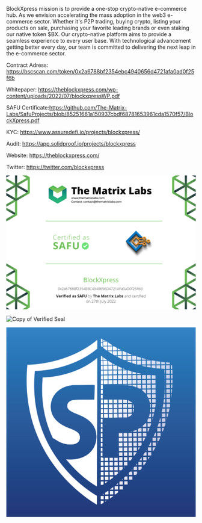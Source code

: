 
BlockXpress mission is to provide a one-stop crypto-native e-commerce hub. As we envision accelerating the mass adoption in the web3 e-commerce sector.  Whether it's P2P trading, buying crypto, listing your products on sale, purchasing your favorite leading brands or even staking our native token $BX. Our crypto-native platform aims to provide a seamless experience to every user base. With technological advancement getting better every day, our team is committed to delivering the next leap in the e-commerce sector.

Contract Adress: https://bscscan.com/token/0x2a6788bf2354ebc4940656d4721afa0ad0f25f6b

Whitepaper: https://theblockxpress.com/wp-content/uploads/2022/07/blockxpressWP.pdf

SAFU Certificate:https://github.com/The-Matrix-Labs/SafuProjects/blob/85251661a150937cbdf68781653961cda1570f57/BlockXpress.pdf

KYC: https://www.assuredefi.io/projects/blockxpress/

Audit: https://app.solidproof.io/projects/blockxpress

Website: https://theblockxpress.com/

Twitter: https://twitter.com/blockxpress

![Copy of Certification](https://github.com/BlockXpress/BlockXpress/blob/fa9be524c2e91aa3e3ab2149de38306ef4c73af1/Media/SAFU%20Certification.png)


![Copy of Verified Seal](https://user-images.githubusercontent.com/109474535/180249378-2a57beb4-615e-41d9-a98d-645540263289.png)


![Copy of Verified Seal](https://github.com/BlockXpress/BlockXpress/blob/c696a78fea6b1b1c155e115ebb7f68e80311084b/Media/SolidProof.png)
